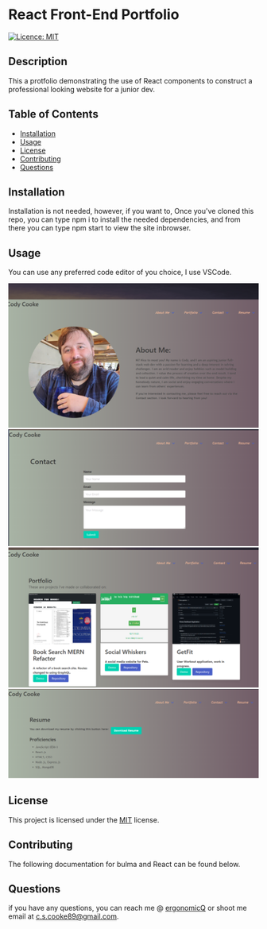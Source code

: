 # React Front-End Portfolio
  [![Licence: MIT](https://img.shields.io/badge/License-MIT-yellow.svg)](https://opensource.org/licenses/MIT)

  ## Description
  This a protfolio demonstrating the use of React components to construct a professional looking website for a junior dev. 
  
  ## Table of Contents
  - [Installation](#installation)
  - [Usage](#usage)
  - [License](#license)
  - [Contributing](#contributing)
  - [Questions](#questions)
  
  ## Installation
  Installation is not needed, however, if you want to, Once you've cloned this repo, you can type npm i to install the needed dependencies, and from there you can type npm start to view the site inbrowser. 
  
  ## Usage
  You can use any preferred code editor of you choice, I use VSCode.

![About Me Screenshot](./screenshots/aboutme.png)
![Contact Screenshot](./screenshots/contact.png)
![Projects Screenshot](./screenshots/projects.png)
![Resume Screenshot](./screenshots/resume.png)

  ## License
 This project is licensed under the [MIT](https://opensource.org/licenses/MIT) license.
  
  ## Contributing
  The following documentation for bulma and React can be found below.
  
  
  ## Questions
  if you have any questions, you can reach me @ [ergonomicQ](https://github.com/ergonomicQ) or shoot me email at c.s.cooke89@gmail.com.
  